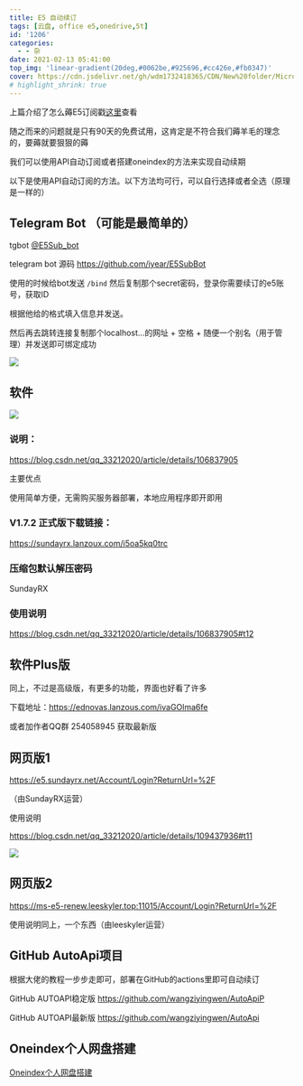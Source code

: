 ```yaml
---
title: E5 自动续订
tags: [云盘, office e5,onedrive,5t]
id: '1206'
categories:
  - - 杂
date: 2021-02-13 05:41:00
top_img: 'linear-gradient(20deg,#0062be,#925696,#cc426e,#fb0347)'
cover: https://cdn.jsdelivr.net/gh/wdm1732418365/CDN/New%20folder/Microsoft-365.jpg
# highlight_shrink: true
---
```


上篇介绍了怎么薅E5订阅戳[这里](/2021/02/10/officee5/)查看

随之而来的问题就是只有90天的免费试用，这肯定是不符合我们薅羊毛的理念的，要薅就要狠狠的薅

我们可以使用API自动订阅或者搭建oneindex的方法来实现自动续期

以下是使用API自动订阅的方法。以下方法均可行，可以自行选择或者全选（原理是一样的）

## Telegram Bot （可能是最简单的）

tgbot [@E5Sub_bot](https://t.me/E5Sub_bot)

telegram bot 源码 https://github.com/iyear/E5SubBot

使用的时候给bot发送 `/bind` 然后复制那个secret密码，登录你需要续订的e5账号，获取ID

根据他给的格式填入信息并发送。

然后再去跳转连接复制那个localhost...的网址 + 空格 + 随便一个别名（用于管理）并发送即可绑定成功

![](https://cdn.jsdelivr.net/gh/wdm1732418365/CDN/New%20folder/02-13_05-34-58.png)

## 软件 

![](https://img-blog.csdnimg.cn/20200930162211460.png?x-oss-process=image/watermark,type_ZmFuZ3poZW5naGVpdGk,shadow_10,text_aHR0cHM6Ly9ibG9nLmNzZG4ubmV0L3FxXzMzMjEyMDIw,size_16,color_FFFFFF,t_70#pic_center)

### 说明：

https://blog.csdn.net/qq_33212020/article/details/106837905

主要优点 

使用简单方便，无需购买服务器部署，本地应用程序即开即用

### V1.7.2 正式版下载链接：
https://sundayrx.lanzoux.com/i5oa5kq0trc

### 压缩包默认解压密码

SundayRX

### 使用说明

https://blog.csdn.net/qq_33212020/article/details/106837905#t12

## 软件Plus版

同上，不过是高级版，有更多的功能，界面也好看了许多

下载地址：https://ednovas.lanzous.com/ivaGOlma6fe

或者加作者QQ群 254058945 获取最新版

## 网页版1

https://e5.sundayrx.net/Account/Login?ReturnUrl=%2F

（由SundayRX运营）

使用说明

https://blog.csdn.net/qq_33212020/article/details/109437936#t11

![](https://img-blog.csdnimg.cn/20201101220234430.png?x-oss-process=image/watermark,type_ZmFuZ3poZW5naGVpdGk,shadow_10,text_aHR0cHM6Ly9ibG9nLmNzZG4ubmV0L3FxXzMzMjEyMDIw,size_16,color_FFFFFF,t_70#pic_center)

## 网页版2

https://ms-e5-renew.leeskyler.top:11015/Account/Login?ReturnUrl=%2F

使用说明同上，一个东西（由leeskyler运营）


## GitHub AutoApi项目

根据大佬的教程一步步走即可，部署在GitHub的actions里即可自动续订

GitHub AUTOAPI稳定版 https://github.com/wangziyingwen/AutoApiP

GitHub AUTOAPI最新版 https://github.com/wangziyingwen/AutoApi

## Oneindex个人网盘搭建

[Oneindex个人网盘搭建](/2021/02/15/oneindex/)